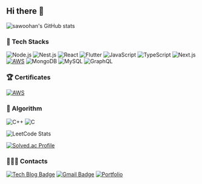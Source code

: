 ## Hi there 👋

![sawoohan's GitHub stats](https://github-readme-stats.vercel.app/api?username=saewoohan&show_icons=true&count_private=true&theme=radical)

### 🔭 Tech Stacks
  
![Node.js](https://img.shields.io/badge/Node.js-339933.svg?&style=for-the-badge&logo=Node.js&logoColor=white)
![Nest.js](https://img.shields.io/badge/nest.js-E0234E.svg?&style=for-the-badge&logo=nestjs&logoColor=white)
![React](https://img.shields.io/badge/React-61DAFB.svg?&style=for-the-badge&logo=React&logoColor=white)
![Flutter](https://img.shields.io/badge/Flutter-02569B.svg?&style=for-the-badge&logo=Flutter&logoColor=white)
![JavaScript](https://img.shields.io/badge/JavaScript-F7DF1E.svg?&style=for-the-badge&logo=JavaScript&logoColor=white)
![TypeScript](https://img.shields.io/badge/TypeScript-3178C6.svg?&style=for-the-badge&logo=TypeScript&logoColor=white)
![Next.js](https://img.shields.io/badge/Next.js-E0234E.svg?&style=for-the-badge&logo=Next.js&logoColor=white)
[![AWS](https://img.shields.io/badge/AWS-232F3E?style=for-the-badge&logo=amazonwebservices&logoColor=white)](https://www.credly.com/badges/9e90716e-eafd-44ef-98f2-23b195da1514/public_url)
![MongoDB](https://img.shields.io/badge/-MongoDB-13aa52?style=for-the-badge&logo=mongodb&logoColor=white)
![MySQL](https://img.shields.io/badge/MySQL-4479A1?style=for-the-badge&logo=mysql&logoColor=white)
![GraphQL](https://img.shields.io/badge/GraphQL-E10098?style=for-the-badge&logo=GraphQL&logoColor=white)

### 🏆 Certificates

[![AWS](https://img.shields.io/badge/AWS-232F3E?style=for-the-badge&logo=amazonwebservices&logoColor=white)](https://www.credly.com/badges/9e90716e-eafd-44ef-98f2-23b195da1514/public_url)

### 👀 Algorithm

![C++](https://img.shields.io/badge/C++-00599C.svg?&style=for-the-badge&logo=C++&logoColor=white)
![C](https://img.shields.io/badge/C-A8B9CC.svg?&style=for-the-badge&logo=C&logoColor=white)

![LeetCode Stats](https://leetcard.jacoblin.cool/hsoooo2341?theme=dark&font=Source%20Serif%20Pro&ext=heatmap)

[![Solved.ac Profile](http://mazassumnida.wtf/api/v2/generate_badge?boj=saewoohan)](https://solved.ac/saewoohan/)

### 🧑🏻‍💻 Contacts
[![Tech Blog Badge](http://img.shields.io/badge/-Velog-white?&style=for-the-badge&logo=Velog&link=https://velog.io/@saewoohan/)](https://velog.io/@saewoohan)
[![Gmail Badge](https://img.shields.io/badge/Gmail-d14836?&style=for-the-badge&logo=Gmail&logoColor=white&link=mailto:hso2341@hanyang.ac.kr)](mailto:hso2341@hanyang.ac.kr)
[![Portfolio](https://img.shields.io/badge/Portfolio-1E90FF.svg?&style=for-the-badge&logo=homepage&logoColor=white&link=https://www.saewoohan.site/)](https://www.saewoohan.site/)
